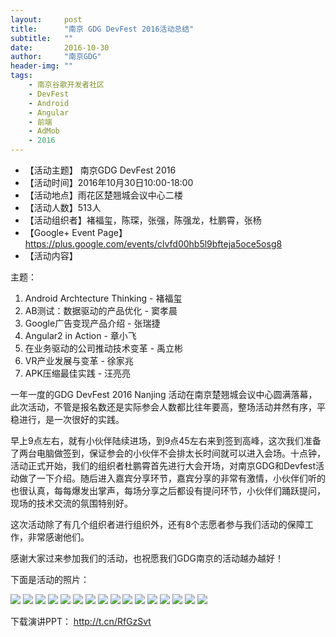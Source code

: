 ```yaml
---
layout:     post
title:      "南京 GDG DevFest 2016活动总结"
subtitle:   ""
date:       2016-10-30
author:     "南京GDG"
header-img: ""
tags:
    - 南京谷歌开发者社区
    - DevFest
    - Android
    - Angular
    - 前端
    - AdMob
    - 2016
---
```


*   【活动主题】 南京GDG DevFest 2016
*   【活动时间】2016年10月30日10:00-18:00
*   【活动地点】雨花区楚翘城会议中心二楼
*   【活动人数】513人
*   【活动组织者】褚福玺，陈琛，张强，陈强龙，杜鹏霄，张杨
*   【Google+ Event Page】https://plus.google.com/events/clvfd00hb5l9bfteja5oce5osg8
*   【活动内容】

主题：

1.   Android Archtecture Thinking - 褚福玺
2.   AB测试：数据驱动的产品优化 - 窦孝晨
3.   Google广告变现产品介绍 - 张瑞捷
4.   Angular2 in Action - 章小飞
5.   在业务驱动的公司推动技术变革 - 禹立彬
6.   VR产业发展与变革 - 徐家兆
7.   APK压缩最佳实践 - 汪亮亮

一年一度的GDG DevFest 2016 Nanjing 活动在南京楚翘城会议中心圆满落幕，此次活动，不管是报名数还是实际参会人数都比往年要高，整场活动井然有序，平稳进行，是一次很好的实践。

早上9点左右，就有小伙伴陆续进场，到9点45左右来到签到高峰，这次我们准备了两台电脑做签到，保证参会的小伙伴不会排太长时间就可以进入会场。十点钟，活动正式开始，我们的组织者杜鹏霄首先进行大会开场，对南京GDG和Devfest活动做了一下介绍。随后进入嘉宾分享环节，嘉宾分享的非常有激情，小伙伴们听的也很认真，每每爆发出掌声，每场分享之后都设有提问环节，小伙伴们踊跃提问，现场的技术交流的氛围特别好。

这次活动除了有几个组织者进行组织外，还有8个志愿者参与我们活动的保障工作，非常感谢他们。

感谢大家过来参加我们的活动，也祝愿我们GDG南京的活动越办越好！

下面是活动的照片：

![](http://www.chinagdg.com/data/attachment/forum/201611/13/194939kzssydnnwgkfdnf3.jpg)
![](http://www.chinagdg.com/data/attachment/forum/201611/13/194940dyjrrbrr3rpf9tp5.jpg)
![](http://www.chinagdg.com/data/attachment/forum/201611/13/194933it7v20j7t2vo73jm.jpg)
![](http://www.chinagdg.com/data/attachment/forum/201611/13/194934zrjit0o0l6p0i5tt.jpg)
![](http://www.chinagdg.com/data/attachment/forum/201611/13/194935la2s8c622zecuurm.jpg)
![](http://www.chinagdg.com/data/attachment/forum/201611/13/194937wk4484kjdw884hc4.jpg)
![](http://www.chinagdg.com/data/attachment/forum/201611/13/194938wlfevbzliuzb3ubi.jpg)
![](http://www.chinagdg.com/data/attachment/forum/201611/13/194937zkap1hza11qqkuhw.jpg)
![](http://www.chinagdg.com/data/attachment/forum/201611/13/194936vojazu5yu85zz8qh.jpg)
![](http://www.chinagdg.com/data/attachment/forum/201611/13/194939ncdhih5v4zwsvjwj.jpg)
![](http://www.chinagdg.com/data/attachment/forum/201611/13/194940v2i13iol3ne6uquf.jpg)
![](http://www.chinagdg.com/data/attachment/forum/201611/13/194940zq47lln7cgx10336.jpg)
![](http://www.chinagdg.com/data/attachment/forum/201611/13/194937ovtwfl88ljzm5zlq.jpg)
![](http://www.chinagdg.com/data/attachment/forum/201611/13/194938w6ut00rtuettnev5.jpg)
![](http://www.chinagdg.com/data/attachment/forum/201611/13/194939jj6qzd8fto78c6tf.jpg)
![](http://www.chinagdg.com/data/attachment/forum/201611/13/194936rpe2e2zneqttqiro.jpg)

下载演讲PPT： http://t.cn/RfGzSvt

